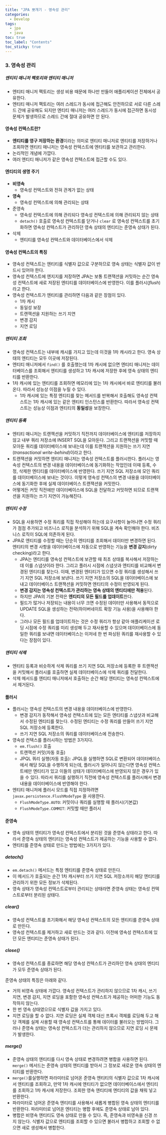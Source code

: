 ```yaml
---
title: "JPA 뽀개기 - 영속성 관리"
categories:
  - Develop
tags:
  - jpa
  - java
toc: true
toc_label: "Contents"
toc_sticky: true
---
```


### 3. 영속성 관리

##### 엔티티 매니저 팩토리와 엔티티 매니저

* 엔티티 매니저 팩토리는 생성 비용 때문에 하나만 만들어 애플리케이션 전체에서 공유한다.
* 엔티티 매니저 팩토리는 여러 스레드가 동시에 접근해도 안전하므로 서로 다른 스레드 간에 공유해도 되지만 엔티티 매니저는 여러 스레드가 동시에 접근하면 동시성 문제가 발생하므로 스레드 간에 절대 공유하면 안 된다.



#### 영속성 컨텍스트란?

* **엔티티를 영구 저장하는 환경**이라는 의미로 엔티티 매니저로 엔티티를 저장하거나 조회하면 엔티티 매니저는 영속성 컨텍스트에 엔티티를 보관하고 관리한다.
* 논리적인 개념에 가깝다.
* 여러 엔티티 매니저가 같은 영속성 컨텍스트에 접근할 수도 있다.



#### 엔티티의 생명 주기

* **비영속**
  * 영속성 컨텍스트와 전혀 관계가 없는 상태
* **영속**
  * 영속성 컨텍스트에 의해 관리되는 상태
* 준영속
  * 영속성 컨텍스트에 의해 관리되다 영속성 컨텍스트에 의해 관리되지 않는 상태
  * `detach()` 호출로 영속성 컨텍스트를 닫거나 `clear`  로 영속성 컨텍스트를 초기화하면 영속성 컨텍스트가 관리하던 영속 상태의 엔티티는 준영속 상태가 된다.
* 삭제
  * 엔티티를 영속성 컨텍스트와 데이터베이스에서 삭제



#### 영속성 컨텍스트의 특징

* 영속성 컨텍스트는 엔티티를 식별자 값으로 구분하므로 영속 상태는 식별자 값이 반드시 있어야 한다.
* 영속성 컨텍스트에 엔지지를 저장하면 JPA는 보통 트랜잭션을 커밋하는 순간 영속성 컨텍스트에 새로 저장된 엔티티를 데이터베이스에 반영한다. 이를 플러시(*flush*)라고 한다.
* 영속성 컨텍스트가 엔티티를 관리하면 다음과 같은 장점이 있다.
  * 1차 캐시
  * 동일성 보장
  * 트랜잭션을 지원하는 쓰기 지연
  * 변경 감지
  * 지연 로딩

##### 엔티티 조회

* 영속성 컨텍스트는 내부에 캐시를 가지고 있는데 이것을 1차 캐시라고 한다. 영속 상태의 엔티티는 모두 이곳에 저장된다.
* 엔티티 매니저에서 `find()` 를 호출했는데 1차 캐시에 없으면 엔티티 매니저는 데이터베이스를 조회해서 엔티티를 생성하고 1차 캐시에 저장한 후에 영속 상태의 엔티티를 반환한다.
* 1차 캐시에 있는 엔티티를 조회하면 메모리에 있는 1차 캐시에서 바로 엔티티를 불러온다. 따라서 성능상 이점을 누릴 수 있다.
  * 1차 캐시에 있는 특정 엔티티를 찾는 메서드를 반복해서 호출해도 영속성 컨텍스트는 1차 캐시에 있는 같은 엔티티 인스턴스를 반환한다. 따라서 영속성 컨텍스트는 성능상 이점과 엔티티의 **동일성**을 보장한다.

##### 엔티티 등록

* 엔티티 매니저는 트랜잭션을 커밋하기 직전까지 데이터베이스에 엔티티를 저장하지 않고 내부 쿼리 저장소에 INSERT SQL을 모아둔다. 그리고 트랜잭션을 커밋할 때 모아둔 쿼리를 데이터베이스에 보내는데 이를 트랜잭션을 지원하는 쓰기 지연(*transactional write-behind*)이라고 한다.
* 트랜잭션을 커밋하면 엔티티 매니저는 영속성 컨텍스트를 플러시한다. 플러시는 영속성 컨텍스트의 변경 내용을 데이터베이스에 동기화하는 작업인데 이때 등록, 수정, 삭제한 엔티티를 데이터베이스에 반영한다. 쓰기 지연 SQL 저장소에 모인 쿼리를 데이터베이스에 보내는 것이다. 이렇게 영속성 컨텍스의 변경 내용을 데이터베이스에 동기화한 후에 실제 데이터베이스 트랜잭션을 커밋한다.
* 어떻게든 커밋 직전에만 데이터베이스에 SQL을 전달하고 커밋하면 되므로 트랜잭션을 지원하는 쓰기 지연이 가능해진다.

##### 엔티티 수정

* SQL을 사용하면 수정 쿼리를 직접 작성해야 하는데 요구사항이 늘어나면 수정 쿼리가 점점 추가되고 비즈니스 로직을 분석하기 위해  SQL을 계속 확인해야 한다. 비즈니스 로직이 SQL에 의존하게 된다.
* JPA로 엔티티를 수정할 때는 단순히 엔티티를 조회해서 데이터만 변경하면 된다. 엔티티의 변경 사항을 데이터베이스에 자동으로 반영하는 기능을 **변경 감지**(dirty checking)라고 한다.
  * JPA는 엔티티를 영속성 컨텍스트에 보관할 때 최초 상태를 복사해서 저장하는데 이를 스냅샷이라 한다. 그리고 플러시 시점에 스냅샷과 엔티티를 비교해서 변경된 엔티티를 찾는다. 이때, 변경된 엔티티가 있으면 수정 쿼리를 생성해서 쓰기 지연 SQL 저장소에 보낸다. 쓰기 지연 저장소의 SQL을 데이터베이스에 보내고 데이터베이스 트랜잭션을 커밋하면 엔티티의 수정이 반영되게 된다.
  * **변경 감지는 영속성 컨텍스트가 관리하는 영속 상태의 엔티티에만 적용**된다.
  * 하지만 JPA의 기본 전략은 **엔티티의 모든 필드를 업데이트**한다.
  * 필드가 많거나 저장되는 내용이 너무 크면 수정된 데이터만 사용해서 동적으로 UPDATE SQL을 생성하는 전략(하이버네이트 확장 기능 사용)을 사용해야 한다.
  * 그러나 모든 필드를 업데이트하는 것은 수정 쿼리가 항상 같아 애플리케이션 로딩 시점에 수정 쿼리를 미리 생성해 두고 재사용할 수 있으며 데이터베이스에 동일한 쿼리를 보내면 데이터베이스는 이저네 한 번 파싱된 쿼리를 재사용할 수 있다는 장점이 있다.

##### 엔티티 삭제

* 엔티티 등록과 비슷하게 삭제 쿼리를 쓰기 지연 SQL 저장소에 등록한 후 트랜잭션을 커밋해서 플러시를 호출하면 실제 데이터베이스에 삭제 쿼리를 전달한다.
* 삭제 메서드를 엔티티 매니저에서 호출하는 순간 해당 엔티티는 영속성 컨텍스트에서 제거된다.



#### 플러시

* 플러시는 영속성 컨텍스트의 변경 내용을 데이터베이스에 반영한다. 
  * 변경 감지가 동작해서 영속성 컨텍스트에 있는 모든 엔티티를 스냅샷과 비교해서 수정된 엔티티를 찾는다. 수정된 엔티티는 수정 쿼리를 만들어 쓰기 지연 SQL 저장소에 등록한다.
  * 쓰기 지연 SQL 저장소의 쿼리를 데이터베이스에 전송한다.
* 영속성 컨텍스를 플러시하는 방법은 3가지다.
  * `em.flush()` 호출
  * 트랜잭션 커밋(자동 호출)
  * JPQL 쿼리 실행(자동 호출): JPQL을 실행하면 SQL로 변환되어 데이터베이스에서 해당 SQL을 수행하게 되는데, 플러시가 일어나지 않는다면 영속성 컨텍스트에만 엔티티가 있고 이들의 상태가 데이터베이스에 반영되지 않은 경우가 있을 수 있다. 따라서 쿼리를 실행하기 직전에 영속성 컨텍스트를 플러시해서 변경 내용을 데이터베이스에 반영해야 한다.
* 엔티티 매니저에 플러시 모드를 직접 지정하려면 `javax.persistence.FlushModeType` 을 사용한다.
  * `FlushModeType.AUTO`: 커밋이나 쿼리를 실행할 때 플러시(기본값)
  * `FlushModeType.COMMIT`: 커밋할 때만 플러시



#### 준영속

* 영속 상태의 엔티티가 영속성 컨텍스트에서 분리된 것을 준영속 상태라고 한다. 따라서 준영속 상태의 엔티티는 영속성 컨텍스트가 제공하는 기능을 사용할 수 없다.
* 엔티티를 준영속 상태로 만드는 방법에는 3가지가 있다.

##### detach()

* `em.detach()`  메서드는 특정 엔티티를 준영속 상태로 만든다.
* 이 메서드가 호출되는 순간 1차 캐시부터 쓰기 지연 SQL 저장소까지 해당 엔티티를 관리하기 위한 모든 정보가 삭제된다.
* 영속 상태가 영속성 컨텍스트로부터 관리되는 상태라면 준영속 상태는 영속성 컨텍스트로부터 분리된 상태다.

##### clear()

* 영속성 컨텍스트를 초기화해서 해당 영속성 컨텍스트의 모든 엔티티를 준영속 상태로 만든다.
* 영속성 컨텍스트를 제거하고 새로 만드는 것과 같다. 이전에 영속성 컨텍스트에 있던 모든 엔티티는 준영속 상태가 된다. 

##### close()

* 영속성 컨텍스트를 종료하면 해당 영속성 컨텍스트가 관리하던 영속 상태의 엔티티가 모두 준영속 상태가 된다.

준영속 상태의 특징은 아래와 같다.

* 거의 비영속 상태에 가깝다. 영속성 컨텍스트가 관리하지 않으므로 1차 캐시, 쓰기 지연, 변경 감지, 지연 로딩을 포함한 영속성 컨텍스트가 제공하는 어떠한 기능도 동작하지 않는다.
* 한 번 영속 상태였으므로 식별자 값을 가지고 있다.
* 지연 로딩을 할 수 없다. 지연 로딩은 실제 객체 대신 프록시 객체를 로딩해 두고 해당 객체를 실제 사용할 때 영속성 컨텍스트를 통해 데이터를 불러오는 방법이다. 그러나 준영속 상태는 영속성 컨텍스트가 더는 관리하지 않으므로 지연 로딩 시 문제가 발생한다.

##### merge()

* 준영속 상태의 엔티티를 다시 영속 상태로 변경하려면 병합을 사용하면 된다. `merge()` 메서드는 준영속 상태의 엔티티를 받아서 그 정보로 새로운 영속 상태의 엔티티를 반환한다.
* `merge()`를실행하면 파라미터로 넘어온 준영속 엔티티의 식별자 값으로 1차 캐시에서 엔티티를 조회하고, 만약 1차 캐시에 엔티티가 없으면 데이터베이스에서 엔티티를 조회하고 1차 캐시에 저장한다. 조회한 영속 엔티티에 엔티티의 값을 채워 넣고 반환한다.
* 파라미터로 넘어온 준영속 엔티티를 사용해서 새롭게 병합된 영속 상태의 엔티티를 반환한다. 파라미터로 넘어온 엔티티는 병합 후에도 준영속 상태로 남아 있다.
* 병합은 비영속 엔티티도 영속 상태로 만들 수 있다. 즉, 준영속과 비영속을 신경 쓰지 않는다. 식별자 값으로 엔티티를 조회할 수 있으면 불러서 병합하고 조회할 수 없으면 새로 생성해서 병합한다. 